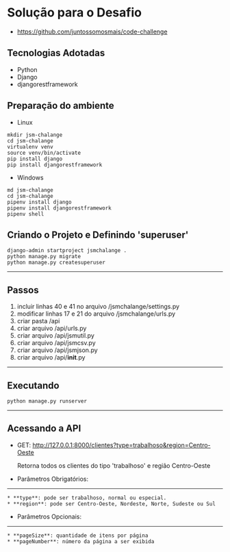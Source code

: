 Solução para o Desafio
======================
- https://github.com/juntossomosmais/code-challenge

Tecnologias Adotadas
--------------------
* Python
* Django
* djangorestframework

Preparação do ambiente
----------------------

- Linux
```
mkdir jsm-chalange
cd jsm-chalange
virtualenv venv
source venv/bin/activate
pip install django
pip install djangorestframework
```
- Windows
```
md jsm-chalange
cd jsm-chalange
pipenv install django
pipenv install djangorestframework
pipenv shell
```
Criando o Projeto e Definindo 'superuser'
------------------------------------------------------------
```
django-admin startproject jsmchalange .
python manage.py migrate
python manage.py createsuperuser
```
------------------------------------------------------------
Passos
------------------------------------------------------------

1) incluir linhas 40 e 41 no arquivo /jsmchalange/settings.py
2) modificar linhas 17 e 21 do arquivo /jsmchalange/urls.py
3) criar pasta /api
4) criar arquivo /api/urls.py
5) criar arquivo /api/jsmutil.py
6) criar arquivo /api/jsmcsv.py
7) criar arquivo /api/jsmjson.py
8) criar arquivo /api/__init__.py

------------------------------------------------------------
Executando
------------------------------------------------------------

```
python manage.py runserver
```
------------------------------------------------------------
Acessando a API
------------------------------------------------------------

- GET: http://127.0.0.1:8000/clientes?type=trabalhoso&region=Centro-Oeste

    Retorna todos os clientes do tipo 'trabalhoso' e região Centro-Oeste

- Parâmetros Obrigatórios:
-----------------------
    * **type**: pode ser trabalhoso, normal ou especial.
    * **region**: pode ser Centro-Oeste, Nordeste, Norte, Sudeste ou Sul

- Parâmetros Opcionais:
-----------------------

    * **pageSize**: quantidade de itens por página
    * **pageNumber**: número da página a ser exibida



